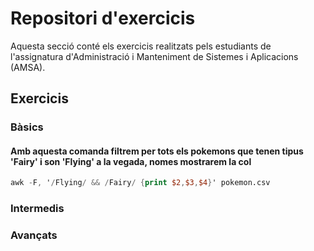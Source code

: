 # Repositori d'exercicis

Aquesta secció conté els exercicis realitzats pels estudiants de l'assignatura d'Administració i Manteniment de Sistemes i Aplicacions (AMSA).

## Exercicis

### Bàsics
#### Amb aquesta comanda filtrem per tots els pokemons que tenen tipus 'Fairy' i son 'Flying' a la vegada, nomes mostrarem la col  
```awk
awk -F, '/Flying/ && /Fairy/ {print $2,$3,$4}' pokemon.csv
```

### Intermedis

### Avançats
